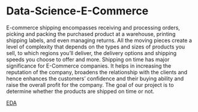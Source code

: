 # Data-Science-E-Commerce
E-commerce shipping encompasses receiving and processing orders, picking and packing the purchased product at a warehouse, printing shipping labels, and even managing returns. All the moving pieces create a level of complexity that depends on the types and sizes of products you sell, to which regions you’ll deliver, the delivery options and shipping speeds you choose to offer and more.  Shipping on time has major significance for E-Commerce companies. It helps in increasing the reputation of the company, broadens the relationship with the clients and hence enhances the customers’ confidence and their buying ability and raise the overall profit for the company.  The goal of our project is to determine whether the products are shipped on time or not.

[EDA](https://github.com/SaneelTare/Data-Science-E-Commerce/assets/90349506/6dab9cd9-3a01-498c-9344-3df363ba73e8)

